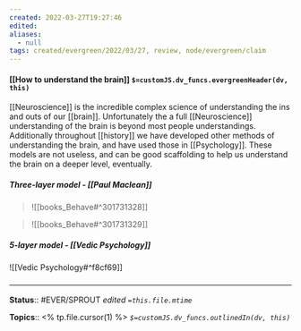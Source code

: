 ```yaml
---
created: 2022-03-27T19:27:46 
edited: 
aliases:
  - null
tags: created/evergreen/2022/03/27, review, node/evergreen/claim
---
```


#### [[How to understand the brain]] `$=customJS.dv_funcs.evergreenHeader(dv, this)`

[[Neuroscience]] is the incredible complex science of understanding the ins and outs of our [[brain]]. Unfortunately the a full [[Neuroscience]] understanding of the brain is beyond most people understandings. Additionally throughout [[history]] we have developed other methods of understanding the brain, and have used those in [[Psychology]].
These models are not useless, and can be good scaffolding to help us understand the brain on a deeper level, eventually.

##### Three-layer model - [[Paul Maclean]]

> ![[books_Behave#^301731328]]


> ![[books_Behave#^301731329]]

##### 5-layer model - [[Vedic Psychology]]

![[Vedic Psychology#^f8cf69]]



### <hr class="footnote"/>

**Status**:: #EVER/SPROUT
*edited `=this.file.mtime`*

**Topics**:: <% tp.file.cursor(1) %>
*`$=customJS.dv_funcs.outlinedIn(dv, this)`*

